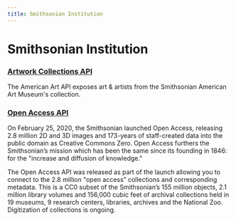 ```yaml
---
title: Smithsonian Institution
---
```


# Smithsonian Institution

### [Artwork Collections API](https://smithsonian.github.io/api-docs/)
The American Art API exposes art & artists from the Smithsonian American Art Museum's collection. 


### [Open Access API](https://edan.si.edu/openaccess/apidocs/)
<p>On February 25, 2020, the Smithsonian launched Open Access, releasing 2.8 million 2D and 3D images and 173-years of staff-created data into the public domain as Creative Commons Zero. Open Access furthers the Smithsonian’s mission which has been the same since its founding in 1846: for the "increase and diffusion of knowledge." </p>

<p>The Open Access API was released as part of the launch allowing you to connect to the 2.8 million "open access” collections and corresponding metadata. This is a CC0 subset of the Smithsonian’s 155 million objects, 2.1 million library volumes and 156,000 cubic feet of archival collections held in 19 museums, 9 research centers, libraries, archives and the National Zoo. Digitization of collections is ongoing.</p>
